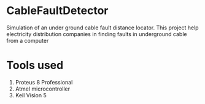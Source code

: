 # CableFaultDetector
Simulation of an under ground cable fault distance locator.
This project help electricity distribution companies in finding faults in underground cable from a computer

# Tools used
1. Proteus 8 Professional
2. Atmel microcontroller
3. Keil Vision 5
